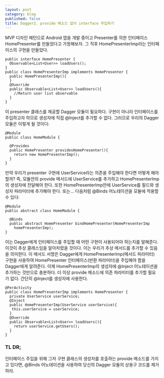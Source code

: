 ```yaml
---
layout: post
category: blog
published: false
title: Dagger2. provide 메소드 없이 interface 주입하기
---
```

MVP 디자인 패턴으로 Android 앱을 개발 중이고 Presenter를 의한 인터페이스 HomePresenter를 만들었다고 가정해보자. 그 직후 HomePresenterImp라는 인터페이스의 구현을 만들었다.

    public interface HomePresenter {
      Observable<List<User>> loadUsers();
    }
    public class HomePresenterImp implements HomePresenter {
      public HomePresenterImp(){
      }  
      @Override
      public Observable<List<User>> loadUsers(){
        //Return user list observable
      }
    }

이 presenter 클래스를 제공할 Dagger 모듈이 필요하다. 구현이 아니라 인터페이스를 주입하고자 하므로 생성자에 직접 @Inject를 추가할 수 없다. 그러므로 우리의 Dagger 모듈은 이렇게 될 것이다:

    @Module
    public class HomeModule {

      @Provides
      public HomePresenter providesHomePresenter(){
        return new HomePresenterImp();
      }
    }

만약 우리가 presenter 구현에 UserService라는 의존을 주입해야 한다면 어떻게 해야할까? 즉, 모듈안의 provide 메서드에 UserService를 추가하고 HomePresenterImp의 생성자에 전달해야 한다. 또한 HomePresenterImp안에 UserService를 필드와 생성자 파라미터에 추가해야 한다.
또는...
다음처럼 @Binds 어노테이션을 모듈에 적용할 수 있다:

    @Module
    public abstract class HomeModule {

      @Binds
      public abstract HomePresenter bindHomePresenter(HomePresenterImp   
        homePresenterImp);
    }

이는 Dagger에게 인터페이스를 주입할 때 어떤 구현이 사용되어야 하는지를 말해준다. 이것이 추상 클래스임을 알아차렸을 것이다. 이는 우리가 추상 메서드를 추가할 수 있음을 의미한다.
이 메서드 서명은 Dagger에게 HomePresenterImp(메서드 파라미터) 구현을 사용하여 HomePresenter 인터페이스(반환 파라미터)을 주입해야 함을 Dagger에게 알려준다.
이제 HomePresenterImp의 생성자에 @Inject 어노테이션을 추가하는 것만으로 충분하다.
더 이상 provide 메소드에 의존 파라미터를 추가할 필요가 없다.
간단히 @Inject를 생성자에 사용한다.

    @PerActivity
    public class HomePresenterImp implements HomePresenter {
      private UserService userService;
      @Inject
      public HomePresenterImp(UserService userService){
       this.userService = userService;
      }
      @Override
      public Observable<List<User>> loadUsers(){
        return userService.getUsers();
      }
    }
    
### TL DR;
인터페이스 주입을 위해 그저 구현 클래스의 생성자를 호출하는 provide 메소드를 가지고 있다면, @Binds 어노테이션을 사용하여 당신의 Dagger 모듈의 상용구 코드를 제거하라.